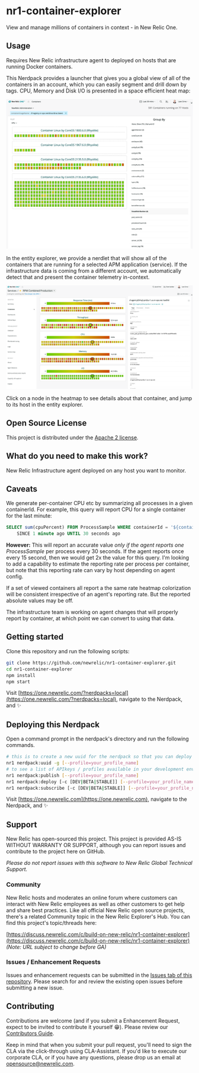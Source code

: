 # nr1-container-explorer
View and manage millions of containers in context - in New Relic One.

## Usage
Requires New Relic infrastructure agent to deployed on hosts that are running
Docker containers.

This Nerdpack provides a launcher that gives you a global view of all of the
containers in an account, which you can easily segment and drill down by
tags. CPU, Memory and Disk I/O is presented in a space efficient heat map:

![Screenshot](./screenshots/screenshot-1.png)

In the entity explorer, we provide a nerdlet that will show all of the containers
that are running for a selected APM application (service).  If the infrastructure data
is coming from a different account, we automatically detect that and present the container
telemetry in-context.

![Screenshot](./screenshots/screenshot-3.png)

Click on a node in the heatmap to see details about that container, and jump to its host
in the entity explorer.

## Open Source License

This project is distributed under the [Apache 2 license](./LICENSE).

## What do you need to make this work?

New Relic Infrastructure agent deployed on any host you want to monitor.

## Caveats

We generate per-container CPU etc by summarizing all processes in a given containerId. For example, this query 
will report CPU for a single container for the last minute:
```sql
SELECT sum(cpuPercent) FROM ProcessSample WHERE containerId = '${containerId}'
    SINCE 1 minute ago UNTIL 30 seconds ago
```
**However:** This will report an accurate value _only if the agent reports one ProcessSample_ per process 
every 30 seconds. If the agent reports once every 15 second, then we would get 2x the value for this query.
I'm looking to add a capability to estimate the reporting rate per process per container, but note that this
reporting rate can vary by host depending on agent config. 

If a set of viewed containers all report a the same rate heatmap colorization will be consistent irrespective of
an agent's reporting rate. But the reported absolute values may be off.

The infrastructure team is working on agent changes that will properly report by container, at which point
we can convert to using that data.


## Getting started

Clone this repository and run the following scripts:

```bash
git clone https://github.com/newrelic/nr1-container-explorer.git
cd nr1-container-explorer
npm install
npm start
```

Visit [https://one.newrelic.com/?nerdpacks=local](https://one.newrelic.com/?nerdpacks=local), navigate to the Nerdpack, and :sparkles:

## Deploying this Nerdpack

Open a command prompt in the nerdpack's directory and run the following commands.

```bash
# this is to create a new uuid for the nerdpack so that you can deploy it to your account
nr1 nerdpack:uuid -g [--profile=your_profile_name]
# to see a list of APIkeys / profiles available in your development environment, run nr1 credentials:list
nr1 nerdpack:publish [--profile=your_profile_name]
nr1 nerdpack:deploy [-c [DEV|BETA|STABLE]] [--profile=your_profile_name]
nr1 nerdpack:subscribe [-c [DEV|BETA|STABLE]] [--profile=your_profile_name]
```

Visit [https://one.newrelic.com](https://one.newrelic.com), navigate to the Nerdpack, and :sparkles:

## Support

New Relic has open-sourced this project. This project is provided AS-IS WITHOUT WARRANTY OR SUPPORT, although you can report issues and contribute to the project here on GitHub.

_Please do not report issues with this software to New Relic Global Technical Support._

### Community

New Relic hosts and moderates an online forum where customers can interact with New Relic employees as well as other customers to get help and share best practices. Like all official New Relic open source projects, there's a related Community topic in the New Relic Explorer's Hub. You can find this project's topic/threads here:

[https://discuss.newrelic.com/c/build-on-new-relic/nr1-container-explorer](https://discuss.newrelic.com/c/build-on-new-relic/nr1-container-explorer)
*(Note: URL subject to change before GA)*

### Issues / Enhancement Requests

Issues and enhancement requests can be submitted in the [Issues tab of this repository](../../issues). Please search for and review the existing open issues before submitting a new issue.

## Contributing

Contributions are welcome (and if you submit a Enhancement Request, expect to be invited to contribute it yourself :grin:). Please review our [Contributors Guide](CONTRIBUTING.md).

Keep in mind that when you submit your pull request, you'll need to sign the CLA via the click-through using CLA-Assistant. If you'd like to execute our corporate CLA, or if you have any questions, please drop us an email at opensource@newrelic.com.
